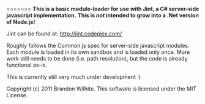 =======
**This is a basic module-loader for use with Jint, a C# server-side javascript implementation.**
**This is *not* intended to grow into a .Net version of Node.js!**

Jint can be found at: http://jint.codeplex.com/

Roughly follows the Common.js spec for server-side javascript modules.  Each module is loaded in its own
sandbox and is loaded only once.  More work still needs to be done (i.e. path resolution), but the code
is already functional as-is.

This is currently still very much under development :)

Copyright (c) 2011 Brandon Wilhite. This software is licensed under the MIT License.
